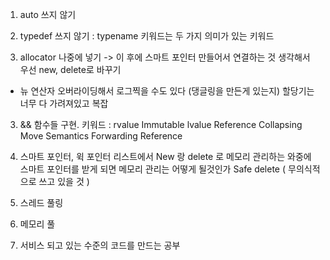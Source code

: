 1. auto 쓰지 않기 

2. typedef 쓰지 않기
 : typename 키워드는 두 가지 의미가 있는 키워드

2. allocator 나중에 넣기 
 -> 이 후에 스마트 포인터 만들어서 연결하는 것 생각해서 우선 new, delete로 바꾸기
 + 뉴 연산자 오버라이딩해서 로그찍을 수도 있다 (댕글링을 만든게 있는지)
 할당기는 너무 다 가려져있고 복잡

3. && 함수들 구현. 키워드 :
rvalue
Immutable lvalue
Reference Collapsing
Move Semantics
Forwarding Reference

4. 스마트 포인터, 윅 포인터
 리스트에서 New 랑 delete 로 메모리 관리하는 와중에 스마트 포인터를 받게 되면 메모리 관리는 어떻게 될것인가 
 Safe delete ( 무의식적으로 쓰고 있을 것 )

5. 스레드 풀링
6. 메모리 풀 
7. 서비스 되고 있는 수준의 코드를 만드는 공부
